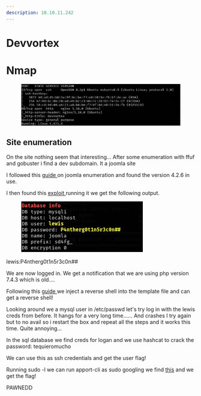 ```yaml
---
description: 10.10.11.242
---
```


# Devvortex

# Nmap

<figure><img src="../.gitbook/assets/image (52).png" alt=""><figcaption></figcaption></figure>

## Site enumeration

On the site nothing seem that interesting... After some enumeration with ffuf and gobuster i find a dev subdomain. It a joomla site

I followed this [guide ](https://hackertarget.com/attacking-enumerating-joomla/)on joomla enumeration and found the version 4.2.6 in use.

I then found this [exploit ](https://github.com/Acceis/exploit-CVE-2023-23752) running it we get the following output.

<figure><img src="../.gitbook/assets/image (47).png" alt=""><figcaption></figcaption></figure>
lewis:P4ntherg0t1n5r3c0n##

We are now logged in. We get a notification that we are using php version 7.4.3 which is old....

Following this [guide ](https://anshildev.medium.com/wordpress-and-joomla-reverse-shells-f76dcdbc0339)we inject a reverse shell into the template file and can get a reverse shell!

Looking around we a mysql user in /etc/passwd let's try log in with the lewis creds from before. It hangs for a very long time...... And crashes I try again but to no avail so i restart the box and repeat all the steps and it works this time. Quite annoying...

In the sql database we find creds for logan and we use hashcat to crack the password: tequieromucho

We can use this as ssh credentials and get the user flag!

Running sudo -l we can run apport-cli as sudo googling we find [this](https://github.com/diego-tella/CVE-2023-1326-PoC) and we get the flag!

PAWNEDD
